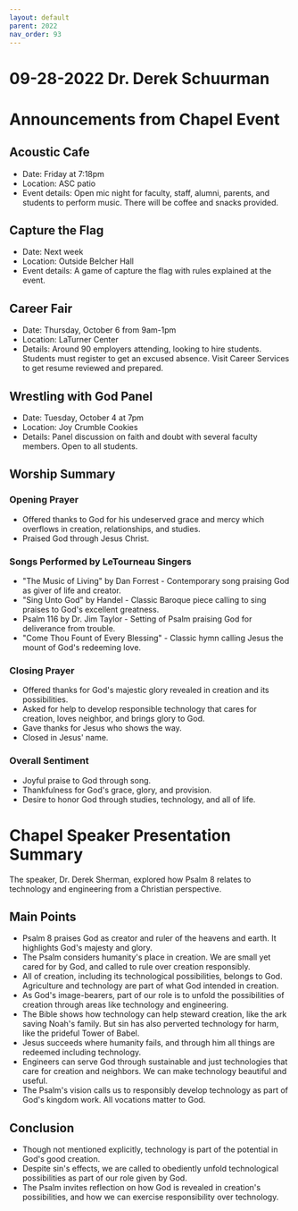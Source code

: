 ```yaml
---
layout: default
parent: 2022
nav_order: 93
---
```


# 09-28-2022 Dr. Derek Schuurman



# Announcements from Chapel Event

## Acoustic Cafe 
- Date: Friday at 7:18pm  
- Location: ASC patio
- Event details: Open mic night for faculty, staff, alumni, parents, and students to perform music. There will be coffee and snacks provided.

## Capture the Flag
- Date: Next week  
- Location: Outside Belcher Hall
- Event details: A game of capture the flag with rules explained at the event.

## Career Fair
- Date: Thursday, October 6 from 9am-1pm
- Location: LaTurner Center 
- Details: Around 90 employers attending, looking to hire students. Students must register to get an excused absence. Visit Career Services to get resume reviewed and prepared. 

## Wrestling with God Panel 
- Date: Tuesday, October 4 at 7pm
- Location: Joy Crumble Cookies
- Details: Panel discussion on faith and doubt with several faculty members. Open to all students.


## Worship Summary

### Opening Prayer
- Offered thanks to God for his undeserved grace and mercy which overflows in creation, relationships, and studies. 
- Praised God through Jesus Christ.

### Songs Performed by LeTourneau Singers
- "The Music of Living" by Dan Forrest - Contemporary song praising God as giver of life and creator.
- "Sing Unto God" by Handel - Classic Baroque piece calling to sing praises to God's excellent greatness. 
- Psalm 116 by Dr. Jim Taylor - Setting of Psalm praising God for deliverance from trouble.
- "Come Thou Fount of Every Blessing" - Classic hymn calling Jesus the mount of God's redeeming love.

### Closing Prayer
- Offered thanks for God's majestic glory revealed in creation and its possibilities.  
- Asked for help to develop responsible technology that cares for creation, loves neighbor, and brings glory to God.
- Gave thanks for Jesus who shows the way.
- Closed in Jesus' name.

### Overall Sentiment
- Joyful praise to God through song.
- Thankfulness for God's grace, glory, and provision.
- Desire to honor God through studies, technology, and all of life.


# Chapel Speaker Presentation Summary

The speaker, Dr. Derek Sherman, explored how Psalm 8 relates to technology and engineering from a Christian perspective. 

## Main Points

- Psalm 8 praises God as creator and ruler of the heavens and earth. It highlights God's majesty and glory.
- The Psalm considers humanity's place in creation. We are small yet cared for by God, and called to rule over creation responsibly.
- All of creation, including its technological possibilities, belongs to God. Agriculture and technology are part of what God intended in creation.
- As God's image-bearers, part of our role is to unfold the possibilities of creation through areas like technology and engineering. 
- The Bible shows how technology can help steward creation, like the ark saving Noah's family. But sin has also perverted technology for harm, like the prideful Tower of Babel.
- Jesus succeeds where humanity fails, and through him all things are redeemed including technology.
- Engineers can serve God through sustainable and just technologies that care for creation and neighbors. We can make technology beautiful and useful.
- The Psalm's vision calls us to responsibly develop technology as part of God's kingdom work. All vocations matter to God.

## Conclusion

- Though not mentioned explicitly, technology is part of the potential in God's good creation.
- Despite sin's effects, we are called to obediently unfold technological possibilities as part of our role given by God.
- The Psalm invites reflection on how God is revealed in creation's possibilities, and how we can exercise responsibility over technology.